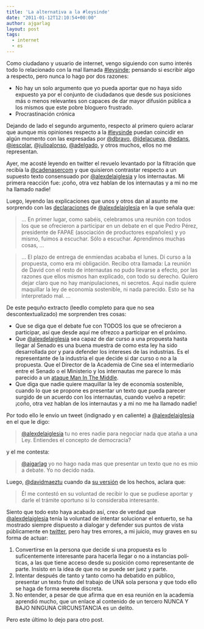 ```yaml
---
title: 'La alternativa a la #leysinde'
date: "2011-01-12T12:10:54+00:00"
author: ajgarlag
layout: post
tags:
  - internet
  - es
---
```

Como ciudadano y usuario de internet, vengo siguiendo con sumo interés todo lo relacionado con la mal llamada [#leysinde](http://twitter.com/search?q=%23leysinde); pensando si escribir algo a respecto, pero nunca lo hago por dos razones:

  * No hay un solo argumento que yo pueda aportar que no haya sido expuesto ya por el conjunto de ciudadanos que desde sus posiciones más o menos relevantes son capaces de dar mayor difusión pública a los mismos que este pobre bloguero frustrado.
  * Procrastinación crónica

Dejando de lado el segundo argumento, respecto al primero quiero aclarar que aunque mis opiniones respecto a la [#leysinde](http://twitter.com/search?q=%23leysinde) puedan coincidir en algún momento con las expresadas por [@dbravo](http://twitter.com/dbravo), [@jdelacueva](http://twitter.com/jdelacueva), [@edans](http://twitter.com/edans), [@iescolar](http://twitter.com/iescolar), [@julioalonso](http://twitter.com/julioalonso), [@adelgado](http://twitter.com/adelgado), y otros muchos, ellos no me representan.

Ayer, me acosté leyendo en twitter el revuelo levantado por la filtración que recibía la [@cadenasercom](http://twitter.com/cadenasercom) y que quisieron contrastar respecto a un supuesto texto consensuado por [@alexdelaiglesia](http://twitter.com/alexdelaiglesia) y los internautas. Mi primera reacción fue: ¡coño, otra vez hablan de los internautas y a mi no me ha llamado nadie!

Luego, leyendo las explicaciones que unos y otros dan al asunto me sorprendo con las [declaraciones](http://www.twitlonger.com/show/8a28bv) de [@alexdelaiglesia](http://twitter.com/alexdelaiglesia) en la que señala que:

> &#8230; En primer lugar, como sabéis, celebramos una reunión con todos los que se ofrecieron a participar en un debate en el que Pedro Pérez, presidente de FAPAE (asociación de productores españoles) y yo mismo, fuimos a escuchar. Sólo a escuchar. Aprendimos muchas cosas, &#8230;

> &#8230; El plazo de entrega de enmiendas acababa el lunes. Di curso a la propuesta, como era mi obligación. Recibo otra llamada: La reunión de David con el resto de internautas no pudo llevarse a efecto, por las razones que ellos mismos han explicado, con todo su derecho. Quiero dejar claro que no hay manipulaciones, ni secretos. Aqui nadie quiere maquillar la ley de economí­a sostenible, ni nada parecido. Esto se ha interpretado mal. &#8230;

De este pequño extracto (leedlo completo para que no sea descontextualizado) me sorprenden tres cosas:

  * Que se diga que el debate fue con TODOS los que se ofrecieron a participar, así­ que desde aquí­ me ofrezco a participar en el próximo.
  * Que [@alexdelaiglesia](http://twitter.com/alexdelaiglesia) sea capaz de dar curso a una propuesta hasta llegar al Senado es una buena muestra de como esta ley ha sido desarrollada por y para defender los intereses de las industrias. Es el representante de la industria el que decide si dar curso o no a la propuesta. Que el Director de la Academia de Cine sea el intermediario entre el Senado o el Ministerio y los internautas me parece lo más parecido a un [ataque Man In The Middle](http://es.wikipedia.org/wiki/Ataque_Man-in-the-middle).
  * Que diga que nadie quiere maquillar la ley de economía sostenible, cuando lo que se propone es presentar un texto que pueda parecer surgido de un acuerdo con los internautas, cuando vuelvo a repetir: ¡coño, otra vez hablan de los internautas y a mi no me ha llamado nadie!

Por todo ello le envío un tweet (indignado y en caliente) a [@alexdelaiglesia](http://twitter.com/alexdelaiglesia) en el que le digo:

> [@alexdelaiglesia](http://twitter.com/alexdelaiglesia) tu no eres nadie para negociar nada que ataña a una Ley. Entiendes el concepto de democracia?

y el me contesta:

> [@ajgarlag](http://twitter.com/ajgarlag) yo no hago nada mas que presentar un texto que no es mio a debate. Yo no decido nada.

Luego, [@davidmaeztu](http://twitter.com/davidmaeztu) cuando da [su versión](http://derechoynormas.blogspot.com/2011/01/quien-me-mandara-mi.html) de los hechos, aclara que:

> Él me contestó en su voluntad de recibir lo que se pudiese aportar y darle el trámite oportuno si lo consideraba interesante.

Siento que todo esto haya acabado así­, creo de verdad que [@alexdelaiglesia](http://twitter.com/alexdelaiglesia) tení­a la voluntad de intentar solucionar el entuerto, se ha mostrado siempre dispuesto a dialogar y defender sus puntos de vista públicamente en [twitter](http://twitter.com), pero hay tres errores, a mi juicio, muy graves en su forma de actuar:

  1. Convertirse en la persona que decide si una propuesta es lo suficentemente interesante para hacerla llegar o no a instancias polí­ticas, a las que tiene acceso desde su posición como representante de parte. Insisto en la idea de que no se puede ser juez y parte.
  2. Intentar después de tanto y tanto como ha debatido en público, presentar un texto fruto del trabajo de UNA sola persona y que todo ello se haga de forma <span style="text-decoration: line-through;">secreta</span> discreta.
  3. No entender, a pesar de que afirma que en esa reunión en la academia aprendió mucho, que un enlace al contenido de un tercero NUNCA Y BAJO NINGUNA CIRCUNSTANCIA es un delito.

Pero este último lo dejo para otro post.
